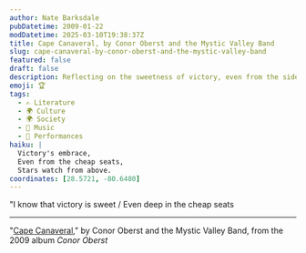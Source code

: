 ```yaml
---
author: Nate Barksdale
pubDatetime: 2009-01-22
modDatetime: 2025-03-10T19:38:37Z
title: Cape Canaveral, by Conor Oberst and the Mystic Valley Band
slug: cape-canaveral-by-conor-oberst-and-the-mystic-valley-band
featured: false
draft: false
description: Reflecting on the sweetness of victory, even from the sidelines.
emoji: 🏆
tags:
  - ✍️ Literature
  - 🌍 Culture
  - 🌍 Society
  - 🎵 Music
  - 🎤 Performances
haiku: |
  Victory's embrace,  
  Even from the cheap seats,  
  Stars watch from above.
coordinates: [28.5721, -80.6480]
---
```


"I know that victory is sweet / Even deep in the cheap seats

---

"[Cape Canaveral](https://www.google.com/search?q=%22Cape%20Canaveral%22%20conoroberst.com)," by Conor Oberst and the Mystic Valley Band, from the 2009 album _Conor Oberst_
